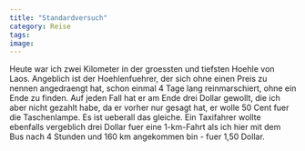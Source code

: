 ```yaml
---
title: "Standardversuch"
category: Reise
tags: 
image: 
---
```


Heute war ich zwei Kilometer in der groessten und tiefsten Hoehle von Laos. Angeblich ist der Hoehlenfuehrer, der sich ohne einen Preis zu nennen angedraengt hat, schon einmal 4 Tage lang reinmarschiert, ohne ein Ende zu finden. Auf jeden Fall hat er am Ende drei Dollar gewollt, die ich aber nicht gezahlt habe, da er vorher nur gesagt hat, er wolle 50 Cent fuer die Taschenlampe. Es ist ueberall das gleiche. Ein Taxifahrer wollte ebenfalls vergeblich drei Dollar fuer eine 1-km-Fahrt als ich hier mit dem Bus nach 4 Stunden und 160 km angekommen bin - fuer 1,50 Dollar.

